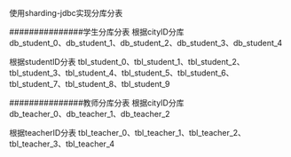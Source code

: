 使用sharding-jdbc实现分库分表

###############学生分库分表
根据cityID分库  
db_student_0、db_student_1、db_student_2、db_student_3、db_student_4

根据studentID分表
tbl_student_0、tbl_student_1、tbl_student_2、tbl_student_3、tbl_student_4、tbl_student_5、tbl_student_6、tbl_student_7、tbl_student_8、tbl_student_9

###############教师分库分表
根据cityID分库  
db_teacher_0、db_teacher_1、db_teacher_2

根据teacherID分表
tbl_teacher_0、tbl_teacher_1、tbl_teacher_2、tbl_teacher_3、tbl_teacher_4





